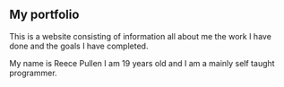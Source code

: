 ## My portfolio

This is a website consisting of information all about me the work I have done and the goals I have completed. 

My name is Reece Pullen I am 19 years old and I am a mainly self taught programmer.
